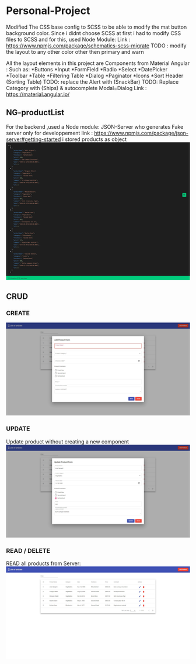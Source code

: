# Personal-Project

Modified The CSS base config to SCSS to be able to modify the mat button background color.
Since i didnt choose SCSS at first i had to modify CSS files to SCSS and for this, used Node Module:
Link : <https://www.npmjs.com/package/schematics-scss-migrate>
TODO : modify the layout to any other color other then primary and warn

All the layout elements in this project are Components from Material Angular :
Such as:
*Buttons
*Input
*FormField
*Radio
*Select
*DatePicker
*Toolbar
*Table
*Filtering Table
*Dialog
*Paginator
*Icons
*Sort Header (Sorting Table)
TODO: replace the Alert with (SnackBar)
TODO: Replace Category with (Ships) & autocomplete
Modal=Dialog
Link : <https://material.angular.io/>

## NG-productList

For the backend ,used a Node module: JSON-Server who generates Fake server only for developpement
link : <https://www.npmjs.com/package/json-server#getting-started>
i stored products as object
<img src="src/assets/Img/JSON-Server.jpeg" alt="JSON-server Prodcuts saved as Objects">

## CRUD

### CREATE
<!-- 
create new product:
<img src="./src/assets/Img/AddProduct.jpeg" alt="CREATE a new Product Form"> -->
![Create new product Form](/src/assets/Img/AddProduct.jpeg)

### UPDATE

Update product without creating a new component
<img src="./src/assets/Img/Update.jpeg">

### READ / DELETE

READ all products from Server:
<img src="./src/assets/Img/List.jpeg" alt="list of all products">
